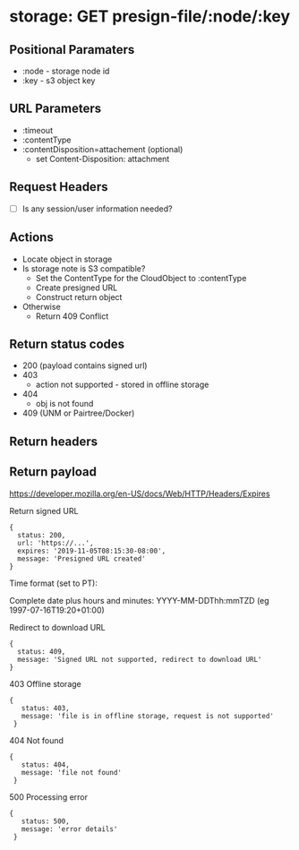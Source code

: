 # storage: GET presign-file/:node/:key

## Positional Paramaters
- :node - storage node id
- :key - s3 object key

## URL Parameters
- :timeout
- :contentType
- :contentDisposition=attachement (optional)
  - set Content-Disposition: attachment

## Request Headers

- [ ] Is any session/user information needed?

## Actions

- Locate object in storage
- Is storage note is S3 compatible?
  - Set the ContentType for the CloudObject to :contentType 
  - Create presigned URL
  - Construct return object
- Otherwise
  - Return 409 Conflict


## Return status codes
- 200 (payload contains signed url)
- 403
  - action not supported - stored in offline storage
- 404
  - obj is not found
- 409 (UNM or Pairtree/Docker)

## Return headers

## Return payload

https://developer.mozilla.org/en-US/docs/Web/HTTP/Headers/Expires

Return signed URL
```
{
  status: 200,
  url: 'https://...',
  expires: '2019-11-05T08:15:30-08:00',
  message: 'Presigned URL created'
}
```

Time format (set to PT):

Complete date plus hours and minutes:
   YYYY-MM-DDThh:mmTZD (eg 1997-07-16T19:20+01:00)

Redirect to download URL
```
{
  status: 409,
  message: 'Signed URL not supported, redirect to download URL'
}
```


403 Offline storage
```
{
   status: 403,
   message: 'file is in offline storage, request is not supported'
 }
```

404 Not found
```
{
   status: 404,
   message: 'file not found'
 }
```

500 Processing error
```
{
   status: 500,
   message: 'error details'
 }
```
